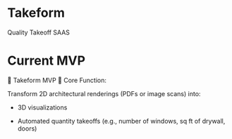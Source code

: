 # Takeform
Quality Takeoff SAAS

# Current MVP 
🚀 Takeform MVP 
🎯 Core Function:

Transform 2D architectural renderings (PDFs or image scans) into:

* 3D visualizations

* Automated quantity takeoffs (e.g., number of windows, sq ft of drywall, doors)


